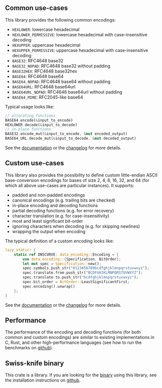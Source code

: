 ## Common use-cases

This library provides the following common encodings:

- `HEXLOWER`: lowercase hexadecimal
- `HEXLOWER_PERMISSIVE`: lowercase hexadecimal with case-insensitive decoding
- `HEXUPPER`: uppercase hexadecimal
- `HEXUPPER_PERMISSIVE`: uppercase hexadecimal with case-insensitive decoding
- `BASE32`: RFC4648 base32
- `BASE32_NOPAD`: RFC4648 base32 without padding
- `BASE32HEX`: RFC4648 base32hex
- `BASE64`: RFC4648 base64
- `BASE64_NOPAD`: RFC4648 base64 without padding
- `BASE64URL`: RFC4648 base64url
- `BASE64URL_NOPAD`: RFC4648 base64url without padding
- `BASE64_MIME`: RFC2045-like base64

Typical usage looks like:

```rust
// allocating functions
BASE64.encode(&input_to_encode)
HEXLOWER.decode(&input_to_decode)
// in-place functions
BASE32.encode_mut(&input_to_encode, &mut encoded_output)
BASE64_URL.decode_mut(&input_to_decode, &mut decoded_output)
```

See the [documentation] or the [changelog] for more details.

## Custom use-cases

This library also provides the possibility to define custom little-endian ASCII
base-conversion encodings for bases of size 2, 4, 8, 16, 32, and 64 (for which
all above use-cases are particular instances). It supports:

- padded and non-padded encodings
- canonical encodings (e.g. trailing bits are checked)
- in-place encoding and decoding functions
- partial decoding functions (e.g. for error recovery)
- character translation (e.g. for case-insensitivity)
- most and least significant bit-order
- ignoring characters when decoding (e.g. for skipping newlines)
- wrapping the output when encoding

The typical definition of a custom encoding looks like:

```rust
lazy_static! {
    static ref DNSCURVE: data_encoding::Encoding = {
        use data_encoding::{Specification, BitOrder};
        let mut spec = Specification::new();
        spec.symbols.push_str("0123456789bcdfghjklmnpqrstuvwxyz");
        spec.translate.from.push_str("BCDFGHJKLMNPQRSTUVWXYZ");
        spec.translate.to.push_str("bcdfghjklmnpqrstuvwxyz");
        spec.bit_order = BitOrder::LeastSignificantFirst;
        spec.encoding().unwrap()
    };
}
```

See the [documentation] or the [changelog] for more details.

## Performance

The performance of the encoding and decoding functions (for both common and
custom encodings) are similar to existing implementations in C, Rust, and other
high-performance languages (see how to run the benchmarks on [github]).

## Swiss-knife binary

This crate is a library. If you are looking for the [binary] using this library,
see the installation instructions on [github].

[binary]: https://crates.io/crates/data-encoding-bin
[changelog]: https://github.com/ia0/data-encoding/blob/master/lib/CHANGELOG.md
[documentation]: https://docs.rs/data-encoding
[github]: https://github.com/ia0/data-encoding
